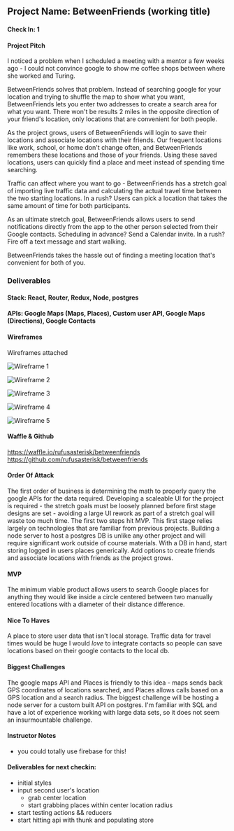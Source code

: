 ## Project Name: BetweenFriends (working title)

#### Check In: 1

#### Project Pitch
  I noticed a problem when I scheduled a meeting with a mentor a few weeks ago - I could not convince google to show me coffee shops between where she worked and Turing.
  
  BetweenFriends solves that problem. Instead of searching google for your location and trying to shuffle the map to show what you want, BetweenFriends lets you enter two addresses to create a search area for what you want. There won't be results 2 miles in the opposite direction of your friend's location, only locations that are convenient for both people.
  
  As the project grows, users of BetweenFriends will login to save their locations and associate locations with their friends. Our frequent locations like work, school, or home don't change often, and BetweenFriends remembers these locations and those of your friends. Using these saved locations, users can quickly find a place and meet instead of spending time searching.
  
  Traffic can affect where you want to go - BetweenFriends has a stretch goal of importing live traffic data and calculating the actual travel time between the two starting locations. In a rush? Users can pick a location that takes the same amount of time for both participants.
  
  As an ultimate stretch goal, BetweenFriends allows users to send notifications directly from the app to the other person selected from their Google contacts. Scheduling in advance? Send a Calendar invite. In a rush? Fire off a text message and start walking.
  
  BetweenFriends takes the hassle out of finding a meeting location that's convenient for both of you.
  
  
### Deliverables

#### Stack: React, Router, Redux, Node, postgres

#### APIs: Google Maps (Maps, Places), Custom user API, Google Maps (Directions), Google Contacts

#### Wireframes 
  Wireframes attached
  
![Wireframe 1](https://github.com/rufusasterisk/front-end-submissions-public/blob/rufusasterisk-person-project-pitch/1706/mod-3/personal-project/rufus_welsh/wireframe-1.jpg?raw=true "Wireframe-1")

![Wireframe 2](https://github.com/rufusasterisk/front-end-submissions-public/blob/rufusasterisk-person-project-pitch/1706/mod-3/personal-project/rufus_welsh/wireframe-2.jpg?raw=true "Wireframe-2")

![Wireframe 3](https://github.com/rufusasterisk/front-end-submissions-public/blob/rufusasterisk-person-project-pitch/1706/mod-3/personal-project/rufus_welsh/wireframe-3.jpg?raw=true "Wireframe-3")

![Wireframe 4](https://github.com/rufusasterisk/front-end-submissions-public/blob/rufusasterisk-person-project-pitch/1706/mod-3/personal-project/rufus_welsh/wireframe-4.jpg?raw=true "Wireframe-4")

![Wireframe 5](https://github.com/rufusasterisk/front-end-submissions-public/blob/rufusasterisk-person-project-pitch/1706/mod-3/personal-project/rufus_welsh/wireframe-5.jpg?raw=true "Wireframe-5")

#### Waffle & Github
https://waffle.io/rufusasterisk/betweenfriends
https://github.com/rufusasterisk/betweenfriends

#### Order Of Attack
  The first order of business is determining the math to properly query the google APIs for the data required.
  Developing a scaleable UI for the project is required - the stretch goals must be loosely planned before first stage designs are set - avoiding a large UI rework as part of a stretch goal will waste too much time.
  The first two steps hit MVP. This first stage relies largely on technologies that are familiar from previous projects. Building a node server to host a postgres DB is unlike any other project and will require significant work outside of course materials.
  With a DB in hand, start storing logged in users places generically. Add options to create friends and associate locations with friends as the project grows.
  
#### MVP
  The minimum viable product allows users to search Google places for anything they would like inside a circle centered between two manually entered locations with a diameter of their distance difference.

#### Nice To Haves
  A place to store user data that isn't local storage.
  Traffic data for travel times would be huge
  I would _love_ to integrate contacts so people can save locations based on their google contacts to the local db.

#### Biggest Challenges
  The google maps API and Places is friendly to this idea - maps sends back GPS coordinates of locations searched, and Places allows calls based on a GPS location and a search radius.
  The biggest challenge will be hosting a node server for a custom built API on postgres. I'm familiar with SQL and have a lot of experience working with large data sets, so it does not seem an insurmountable challenge.

#### Instructor Notes

- you could totally use firebase for this! 

#### Deliverables for next checkin:

- initial styles 
- input second user's location 
    - grab center location
    - start grabbing places within center location radius 
- start testing actions && reducers 
- start hitting api with thunk and populating store 
